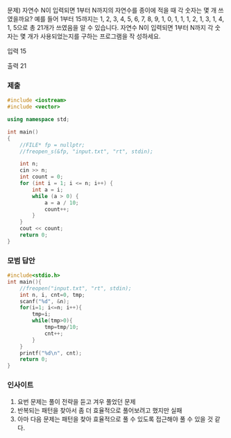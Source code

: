 문제)
자연수 N이 입력되면 1부터 N까지의 자연수를 종이에 적을 때 각 숫자는 몇 개 쓰였을까요?
예를 들어 1부터 15까지는 1, 2, 3, 4, 5, 6, 7, 8, 9, 1, 0, 1, 1, 1, 2, 1, 3, 1, 4, 1, 5으로
총 21개가 쓰였음을 알 수 있습니다.
자연수 N이 입력되면 1부터 N까지 각 숫자는 몇 개가 사용되었는지를 구하는 프로그램을 작
성하세요.

입력
15

출력
21

### 제출

``` Cpp
#include <iostream>
#include <vector>

using namespace std;

int main()
{
	//FILE* fp = nullptr;
	//freopen_s(&fp, "input.txt", "rt", stdin);

	int n;
	cin >> n;
	int count = 0;
	for (int i = 1; i <= n; i++) {
		int a = i;
		while (a > 0) {
			a = a / 10;
			count++;
		}
	}
	cout << count;
	return 0;
}
```

### 모범 답안

``` Cpp
#include<stdio.h>
int main(){
	//freopen("input.txt", "rt", stdin);
	int n, i, cnt=0, tmp;
	scanf("%d", &n);
	for(i=1; i<=n; i++){
		tmp=i;
		while(tmp>0){
			tmp=tmp/10;
			cnt++;
		}
	}
	printf("%d\n", cnt);
	return 0;
}
```

### 인사이트

1. 요번 문제는 풀이 전략을 듣고 겨우 풀었던 문제
2. 반복되는 패턴을 찾아서 좀 더 효율적으로 풀어보려고 했지만 실패
3. 아마 다음 문제는 패턴을 찾아 효율적으로 풀 수 있도록 접근해야 풀 수 있을 것 같다.